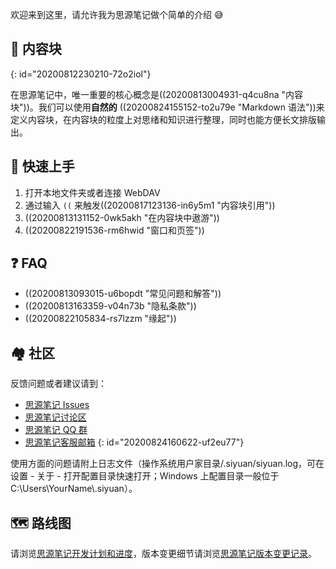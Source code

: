 欢迎来到这里，请允许我为思源笔记做个简单的介绍 😅

## 🧱 内容块
{: id="20200812230210-72o2iol"}

在思源笔记中，唯一重要的核心概念是((20200813004931-q4cu8na "内容块"))。我们可以使用**自然的** ((20200824155152-to2u79e "Markdown 语法"))来定义内容块，在内容块的粒度上对思绪和知识进行整理，同时也能方便长文排版输出。

## 🔮 快速上手

1. 打开本地文件夹或者连接 WebDAV
2. 通过输入 `((` 来触发((20200817123136-in6y5m1 "内容块引用"))
3. ((20200813131152-0wk5akh "在内容块中遨游"))
4. ((20200822191536-rm6hwid "窗口和页签"))

## ❓ FAQ

* ((20200813093015-u6bopdt "常见问题和解答"))
* ((20200813163359-v04n73b "隐私条款"))
* ((20200822105834-rs7lzzm "缘起"))

## 🏘️ 社区

反馈问题或者建议请到：

* [思源笔记 Issues](https://github.com/siyuan-note/siyuan/issues)
* [思源笔记讨论区](https://ld246.com/tag/siyuan)
* [思源笔记 QQ 群](https://jq.qq.com/?_wv=1027&k=brIyNm7y)
* [思源笔记客服邮箱](mailto:support@b3log.org)
{: id="20200824160622-uf2eu77"}

使用方面的问题请附上日志文件（操作系统用户家目录/.siyuan/siyuan.log，可在设置 - 关于 - 打开配置目录快速打开；Windows 上配置目录一般位于 C:\\Users\\YourName\\.siyuan）。

## 🗺️ 路线图

请浏览[思源笔记开发计划和进度](https://github.com/siyuan-note/siyuan/projects/1)，版本变更细节请浏览[思源笔记版本变更记录](https://github.com/siyuan-note/siyuan/blob/master/CHANGE_LOGS.md)。

